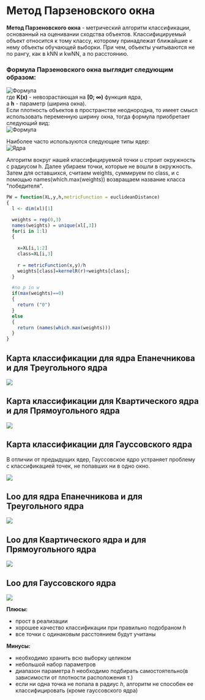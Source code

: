# Метод Парзеновского окна
**Метод Парзеновского окна** - метрический алгоритм классификации, основанный на оценивании сходства объектов. Классифицируемый объект относится к тому классу, которому принадлежат ближайшие к нему объекты обучающей выборки. При чем, объекты учитываются не по рангу, как в kNN и kwNN, а по расстоянию. 

### Формула Парзеновского окна выглядит следующим образом:
![Формула](f1.png)\
где **K(x)** - невозрастающая на **[0; ∞)** функция ядра,\
а **h** - параметр (ширина окна).\
Если плотность объектов в пространстве неоднородна, то имеет смысл использовать переменную ширину окна, тогда формула приобретает следующий вид:\
![Формула](f2.png)

Наиболее часто используются следующие типы ядер:\
![Ядра](Kernels.png)

Алгоритм вокруг нашей классифицируемой точки u строит окружность с радиусом h. Далее убираем точки, которые не вошли в окружность. Затем для оставшихся, считаем weights, суммируем по class, и с помощью names(which.max(weights)) возвращаем название класса "победителя".

``` R
PW = function(XL,y,h,metricFunction = euclideanDistance)
{
  l <- dim(xl)[1]

  weights = rep(0,3)
  names(weights) = unique(xl[,3])
  for(i in 1:l)
  {
    
    x=XL[i,1:2]
    class=XL[i,3]
    
    r = metricFunction(x,y)/h
    weights[class]=kernelR(r)+weights[class];
  }

  #no p in w
  if(max(weights)==0) 
  {
    return ("0")
  }
  else
  {
    return (names(which.max(weights)))
  }
}
```

## Карта классификации для ядра Епанечникова и для Треугольного ядра

<p><img src="ET.png" ></p>

## Карта классификации для Квартического ядра и для Прямоугольного ядра

<p><img src="KR.png" ></p>

## Карта классификации для Гауссовского ядра

В отличии от предыдущих ядер, Гауссовское ядро устраняет проблему с классификацией точек, не попавших ни в одно окно.

<p><img src="G.png" ></p>


## Loo для ядра Епанечникова и для Треугольного ядра

<p><img src="ETloo.png" ></p>

## Loo для Квартического ядра и для Прямоугольного ядра

<p><img src="QR.png" ></p>

## Loo для Гауссовского ядра

<p><img src="Gloo.png" ></p>

__Плюсы:__
- прост в реализации
- хорошее качество классификации при правильно подобраном _h_
- все точки с одинаковым расстоянием будут учитаны

__Минусы:__
- необходимо хранить всю выборку целиком
- небольшой набор параметров
- диапазон параметра _h_ необходимо подбирать самостоятельно(в зависимости от плотности расположения т.)
- если ни одна точка не попала в радиус _h_, алгоритм не способен ее
классифицировать (кроме гауссовского ядра)